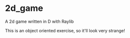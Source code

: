 # 2d_game
 A 2d game written in D with Raylib

This is an object oriented exercise, so it'll look very strange!